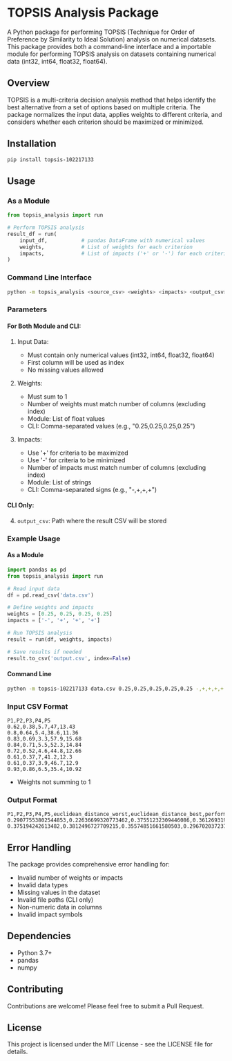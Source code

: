 # TOPSIS Analysis Package

A Python package for performing TOPSIS (Technique for Order of Preference by Similarity to Ideal Solution) analysis on numerical datasets. This package provides both a command-line interface and a importable module for performing TOPSIS analysis on datasets containing numerical data (int32, int64, float32, float64).

## Overview

TOPSIS is a multi-criteria decision analysis method that helps identify the best alternative from a set of options based on multiple criteria. The package normalizes the input data, applies weights to different criteria, and considers whether each criterion should be maximized or minimized.

## Installation

```bash
pip install topsis-102217133
```

## Usage

### As a Module

```python
from topsis_analysis import run

# Perform TOPSIS analysis
result_df = run(
    input_df,           # pandas DataFrame with numerical values
    weights,            # List of weights for each criterion
    impacts,            # List of impacts ('+' or '-') for each criterion
)
```

### Command Line Interface

```bash
python -m topsis_analysis <source_csv> <weights> <impacts> <output_csv>
```

### Parameters

#### For Both Module and CLI:

1. Input Data:
   - Must contain only numerical values (int32, int64, float32, float64)
   - First column will be used as index
   - No missing values allowed

2. Weights:
   - Must sum to 1
   - Number of weights must match number of columns (excluding index)
   - Module: List of float values
   - CLI: Comma-separated values (e.g., "0.25,0.25,0.25,0.25")

3. Impacts:
   - Use '+' for criteria to be maximized
   - Use '-' for criteria to be minimized
   - Number of impacts must match number of columns (excluding index)
   - Module: List of strings
   - CLI: Comma-separated signs (e.g., "-,+,+,+")

#### CLI Only:

4. `output_csv`: Path where the result CSV will be stored

### Example Usage

#### As a Module

```python
import pandas as pd
from topsis_analysis import run

# Read input data
df = pd.read_csv('data.csv')

# Define weights and impacts
weights = [0.25, 0.25, 0.25, 0.25]
impacts = ['-', '+', '+', '+']

# Run TOPSIS analysis
result = run(df, weights, impacts)

# Save results if needed
result.to_csv('output.csv', index=False)
```

#### Command Line

```bash
python -m topsis-102217133 data.csv 0.25,0.25,0.25,0.25,0.25 -,+,+,+,+ output.csv
```

### Input CSV Format

```csv
P1,P2,P3,P4,P5
0.62,0.38,5.7,47,13.43
0.8,0.64,5.4,38.6,11.36
0.83,0.69,3.3,57.9,15.68
0.84,0.71,5.5,52.3,14.84
0.72,0.52,4.6,44.8,12.66
0.61,0.37,7,41.2,12.3
0.61,0.37,3.9,46.7,12.9
0.93,0.86,6.5,35.4,10.92

```

- Weights not summing to 1
### Output Format

```csv
P1,P2,P3,P4,P5,euclidean_distance_worst,euclidean_distance_best,performance_score,rank
0.29077553802544853,0.22636699320773462,0.37551232309446086,0.361269319952853,0.36248022622053017,0.18911380785500428,0.350388690096909,0.35053370201792894,7
0.375194242613482,0.3812496727709215,0.35574851661580503,0.296702037237875,0.30661022858266734,0.29757811013334073,0.18096741720614892,0.6218386613866165,2

```

## Error Handling

The package provides comprehensive error handling for:
- Invalid number of weights or impacts
- Invalid data types
- Missing values in the dataset
- Invalid file paths (CLI only)
- Non-numeric data in columns
- Invalid impact symbols

## Dependencies

- Python 3.7+
- pandas
- numpy

## Contributing

Contributions are welcome! Please feel free to submit a Pull Request.

## License

This project is licensed under the MIT License - see the LICENSE file for details.
